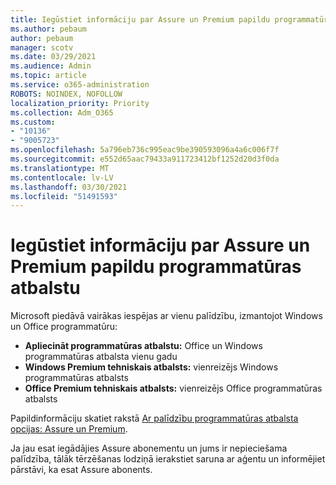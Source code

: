 ```yaml
---
title: Iegūstiet informāciju par Assure un Premium papildu programmatūras atbalstu
ms.author: pebaum
author: pebaum
manager: scotv
ms.date: 03/29/2021
ms.audience: Admin
ms.topic: article
ms.service: o365-administration
ROBOTS: NOINDEX, NOFOLLOW
localization_priority: Priority
ms.collection: Adm_O365
ms.custom:
- "10136"
- "9005723"
ms.openlocfilehash: 5a796eb736c995eac9be390593096a4a6c006f7f
ms.sourcegitcommit: e552d65aac79433a911723412bf1252d20d3f0da
ms.translationtype: MT
ms.contentlocale: lv-LV
ms.lasthandoff: 03/30/2021
ms.locfileid: "51491593"
---
```

# <a name="get-info-about-assure-and-premium-assisted-software-support"></a>Iegūstiet informāciju par Assure un Premium papildu programmatūras atbalstu

Microsoft piedāvā vairākas iespējas ar vienu palīdzību, izmantojot Windows un Office programmatūru:

- **Apliecināt programmatūras atbalstu:** Office un Windows programmatūras atbalsta vienu gadu
- **Windows Premium tehniskais atbalsts:** vienreizējs Windows programmatūras atbalsts
- **Office Premium tehniskais atbalsts:** vienreizējs Office programmatūras atbalsts

Papildinformāciju skatiet rakstā [Ar palīdzību programmatūras atbalsta opcijas: Assure un Premium](https://support.microsoft.com/help/4467230/assisted-software-support-options-assure-premium).

Ja jau esat iegādājies Assure abonementu un  jums ir nepieciešama palīdzība, tālāk tērzēšanas lodziņā ierakstiet saruna ar aģentu un informējiet pārstāvi, ka esat Assure abonents.

